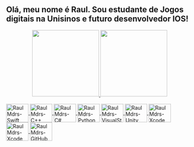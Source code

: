 ## Olá, meu nome é Raul. Sou estudante de Jogos digitais na Unisinos e futuro desenvolvedor IOS!
<div align="center">
  <a href="https://github.com/RaulMdrs">
  <img height="180em" src="https://github-readme-stats.vercel.app/api?username=RaulMdrs&show_icons=true&theme=dark&include_all_commits=true&count_private=true"/>
  <img height="180em" src="https://github-readme-stats.vercel.app/api/top-langs/?username=RaulMdrs&layout=compact&langs_count=7&theme=dark"/>
</div>
  <div style="display: inline_block"><br>
  <img align="center" alt="RaulMdrs-Swift" height="50" width="60" src="https://cdn.jsdelivr.net/gh/devicons/devicon/icons/swift/swift-original.svg">
  <img align="center" alt="RaulMdrs-C++" height="50" width="60" src="https://cdn.jsdelivr.net/gh/devicons/devicon/icons/cplusplus/cplusplus-original.svg">
  <img align="center" alt="RaulMdrs-C#" height="50" width="60" src="https://cdn.jsdelivr.net/gh/devicons/devicon/icons/csharp/csharp-original.svg">
  <img align="center" alt="RaulMdrs-Python" height="50" width="60" src="https://cdn.jsdelivr.net/gh/devicons/devicon/icons/python/python-original.svg">
  <img align="center" alt="RaulMdrs-VisualStudio" height="50" width="60" src="https://cdn.jsdelivr.net/gh/devicons/devicon/icons/visualstudio/visualstudio-plain.svg">
   <img align="center" alt="RaulMdrs-Unity" height="50" width="60" src="https://cdn.jsdelivr.net/gh/devicons/devicon/icons/unity/unity-original.svg">
   <img align="center" alt="RaulMdrs-Xcode" height="50" width="60" src="https://cdn.jsdelivr.net/gh/devicons/devicon/icons/xcode/xcode-plain.svg"> 
   <img align="center" alt="RaulMdrs-Xcode" height="50" width="60" src="https://cdn.jsdelivr.net/gh/devicons/devicon/icons/godot/godot-original.svg">
   <img align="center" alt="RaulMdrs-GitHub" height="50" width="60" src="https://cdn.jsdelivr.net/gh/devicons/devicon/icons/github/github-original.svg">
  </div>
